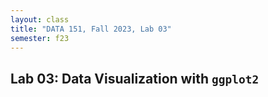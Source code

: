 ```yaml
---
layout: class
title: "DATA 151, Fall 2023, Lab 03"
semester: f23
---
```


## Lab 03: Data Visualization with `ggplot2`
